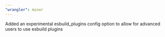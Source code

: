 ```yaml
---
"wrangler": minor
---
```


Added an experimental esbuild_plugins config option to allow for advanced users to use esbuild plugins
